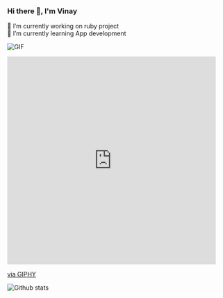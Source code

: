 ### Hi there 👋, I'm Vinay

<!--
**beamingboy/beamingboy** is a ✨ _special_ ✨ repository because its `README.md` (this file) appears on your GitHub profile.

Here are some ideas to get you started:

- 🔭 I’m currently working on ruby project
- 🌱 I’m currently learning ...
- 👯 I’m looking to collaborate on ...
- 🤔 I’m looking for help with ...
- 💬 Ask me about ...
- 📫 How to reach me: ...
- 😄 Pronouns: ...
- ⚡ Fun fact: ...
-->

🔭 I’m currently working on ruby project </br>
🌱 I’m currently learning App development </br>


![GIF](https://media1.giphy.com/media/gIODGWDBuG5AWlUExJ/giphy.gif?cid=ecf05e47j1vud3vtrxmdmxp7n60ekmyqc0d86j5akgorg1t8&rid=giphy.gif&ct=g)


<iframe src="https://giphy.com/embed/gIODGWDBuG5AWlUExJ" width="480" height="480" frameBorder="0" class="giphy-embed" allowFullScreen></iframe><p><a href="https://giphy.com/gifs/purple-vaporwave-universe-gIODGWDBuG5AWlUExJ">via GIPHY</a></p>

![Github stats](https://github-readme-stats.vercel.app/api?username=beamingboy&theme=dark&show_icons=true&count_private=true)
